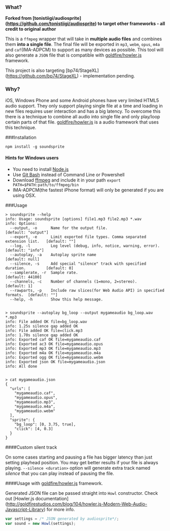 ### What?

**Forked from [tonistiigi/audiosprite] (https://github.com/tonistiigi/audiosprite) to target other frameworks - all credit to original author**

This is a `ffmpeg` wrapper that will take in **multiple audio files** and combines them **into a single file**.  The final file will be exported in `mp3`, `webm`, `opus`, `m4a` and `caf`(IMA-ADPCM) to support as many devices as possible. This tool will also generate a `JSON` file that is compatible with [goldfire/howler.js](https://github.com/goldfire/howler.js) framework.

This project is also targeting [bp74/StageXL] (https://github.com/bp74/StageXL) - implementation pending.

### Why?

iOS, Windows Phone and some Android phones have very limited HTML5 audio support. They only support playing single file at a time and loading in new files requires user interaction and has a big latency. To overcome this there is a technique to combine all audio into single file and only play/loop certain parts of that file. [goldfire/howler.js](https://github.com/goldfire/howler.js) is a audio framework that uses this technique. 

###Installation

```
npm install -g soundsprite
```

#### Hints for Windows users

- You need to install [Node.js](https://www.nodejs.org/)
- Use [Git Bash](http://git-scm.com/download/win) instead of Command Line or Powershell
- Download [ffmpeg](http://ffmpeg.zeranoe.com/builds/) and include it in your path `export PATH=$PATH:path/to/ffmpeg/bin`
- IMA-ADPCM(the fastest iPhone format) will only be generated if you are using OSX.

###Usage

```
> soundsprite --help
info: Usage: soundsprite [options] file1.mp3 file2.mp3 *.wav
info: Options:
  --output, -o      Name for the output file.                                    [default: "output"]
  --export, -e      Limit exported file types. Comma separated extension list.   [default: ""]
  --log, -l         Log level (debug, info, notice, warning, error).             [default: "info"]
  --autoplay, -a    Autoplay sprite name                                         [default: null]
  --silence, -s     Add special "silence" track with specified duration.         [default: 0]
  --samplerate, -r  Sample rate.                                                 [default: 44100]
  --channels, -c    Number of channels (1=mono, 2=stereo).                       [default: 1]
  --rawparts, -p    Include raw slices(for Web Audio API) in specified formats.  [default: ""]
  --help, -h        Show this help message.


> soundsprite --autoplay bg_loop --output mygameaudio bg_loop.wav *.mp3
info: File added OK file=bg_loop.wav
info: 1.25s silence gap added OK
info: File added OK file=click.mp3
info: 1.70s silence gap added OK
info: Exported caf OK file=mygameaudio.caf
info: Exported ac3 OK file=mygameaudio.opus
info: Exported mp3 OK file=mygameaudio.mp3
info: Exported m4a OK file=mygameaudio.m4a
info: Exported ogg OK file=mygameaudio.webm
info: Exported json OK file=mygameaudio.json
info: All done


> cat mygameaudio.json
{
  "urls": [
    "mygameaudio.caf",
    "mygameaudio.opus",
    "mygameaudio.mp3",
    "mygameaudio.m4a",
    "mygameaudio.webm"
  ],
  "sprite": {
    "bg_loop": [0, 3.75, true],
    "click": [4, 0.3]
  }
}
```

####Custom silent track

On some cases starting and pausing a file has bigger latency than just setting playhead position. You may get better results if your file is always playing. `--silence <duration>` option will generate extra track named *silence* that you can play instead of pausing the file.

####Usage with [goldfire/howler.js](https://github.com/goldfire/howler.js) framework.

Generated JSON file can be passed straight into `Howl` constructor. Check out [Howler.js documentation] (http://goldfirestudios.com/blog/104/howler.js-Modern-Web-Audio-Javascript-Library) for more info.

```javascript
var settings = /* JSON generated by audiosprite*/;
var sound = new Howl(settings);
```
